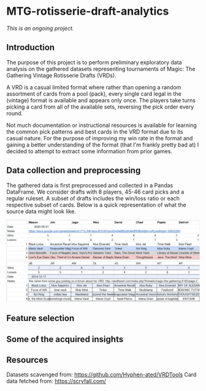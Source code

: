 # MTG-rotisserie-draft-analytics
*This is an ongoing project.*

## Introduction

The purpose of this project is to perform preliminary exploratory data analysis on the gathered datasets representing tournaments of Magic: The Gathering Vintage Rotisserie Drafts (VRDs). 

A VRD is a casual limited format where rather than opening a random assortment of cards from a pool (pack), every single card legal in the (vintage) format is available and appears only once. The players take turns picking a card from all of the available sets, reversing the pick order every round. 

Not much documentation or instructional resources is available for learning the common pick patterns and best cards in the VRD format due to its casual nature. For the purpose of improving my win rate in the format and gaining a better understanding of the format (that I'm frankly pretty bad at) I decided to attempt to extract some information from prior games.

## Data collection and preprocessing
The gathered data is first preprocessed and collected in a Pandas DataFrame. We consider drafts with 8 players, 45-46 card picks and a regular ruleset. A subset of drafts includes the win/loss ratio or each respective subset of cards. Below is a quick representation of what the source data might look like.

![preview1](figs/data_preview1.PNG)
![preview2](figs/data_preview2.PNG)

## Feature selection

## Some of the acquired insights

## Resources
Datasets scavenged from: https://github.com/Hyphen-ated/VRDTools
Card data fetched from: https://scryfall.com/
